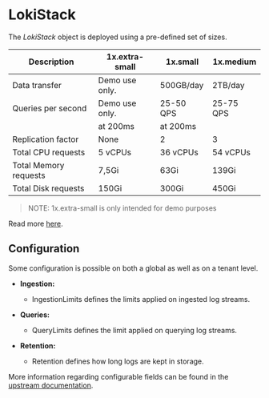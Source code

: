 # LokiStack

The _LokiStack_ object is deployed using a pre-defined set of sizes.

| Description         | 1x.extra-small | 1x.small      | 1x.medium   |
|---------------------|----------------|---------------|-------------|
| Data transfer       | Demo use only. | 500GB/day     | 2TB/day     |
| Queries per second  | Demo use only. | 25-50 QPS     | 25-75 QPS   |
|                     | at 200ms       | at 200ms      |             |
| Replication factor  | None           | 2             | 3           |
| Total CPU requests  | 5 vCPUs        | 36 vCPUs      | 54 vCPUs    |
| Total Memory requests | 7,5Gi         | 63Gi          | 139Gi       |
| Total Disk requests | 150Gi          | 300Gi         | 450Gi       |

> NOTE: 1x.extra-small is only intended for demo purposes

Read more [here](https://docs.openshift.com/container-platform/4.13/logging/cluster-logging-loki.html).

## Configuration
Some configuration is possible on both a global as well as on a tenant level.

* **Ingestion:**
  - IngestionLimits defines the limits applied on ingested log streams.

* **Queries:**
  - QueryLimits defines the limit applied on querying log streams.

* **Retention:**
  - Retention defines how long logs are kept in storage.


More information regarding configurable fields can be found in the [upstream documentation](https://grafana.com/docs/loki/latest/operations/request-validation-rate-limits/).